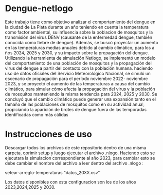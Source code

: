 # Dengue-netlogo
 Este trabajo tiene como objetivo analizar el comportamiento del dengue en la ciudad de La Plata durante un año teniendo en cuenta la temperatura como factor ambiental, su influencia sobre la poblacion de mosquitos y la transmisión del virus DENV (causante de la enfermedad dengue, también conocida como fiebre de dengue). Además, se
buscó proyectar un aumento en las temperaturas medias anuales debido al cambio climático, para los a ̃nos 2024, 2025 y 2030, y su impacto sobre
la propagación del dengue. Utilizando la herramienta de simulación Netlogo, se implementó un modelo del comportamiento de una población de
mosquitos y la propagación del virus del dengue a partir del contacto con la población humana. haciendo uso de datos oficiales del Servicio
Meteorológico Nacional, se simuló un escenario de propagación para el período noviembre 2022- noviembre 2023, y se proyectó el aumento de las
temperaturas a causa del cambio climático, para simular cómo afecta la propagación del virus y la población de mosquitos manteniendo la misma
tendencia para 2024, 2025 y 2030. Se concluyó que el cambio climático puede generar una expansión tanto en el tamaño de las poblaciones de
mosquitos como en su actividad anual, propiciando la aparición de brotes de dengue fuera de las temporadas identificadas como más cálidas

# Instrucciones de uso
Descargar todos los archivos de este repositorio dentro de una misma carpeta, oprimir setup y luego ejecutar el archivo .nlogo. Haciendo esto se ejecutara la simulacion correspondiente al año 2023, para cambiar esto se debe cambiar el nombre del archivo a leer dentro del archivo .nlogo :

setear-arreglo-temperaturas "datos_20XX.csv"

Los datos disponibles con esta configuracion son los de los años 2023,2024,2025 y 2030.
